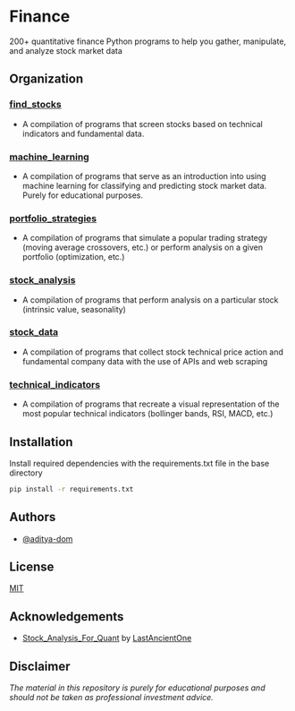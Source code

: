 
# Finance

200+ quantitative finance Python programs to help you gather, manipulate, and analyze stock market data

## Organization

### [find_stocks](/find_stocks)
- A compilation of programs that screen stocks based on technical indicators and fundamental data.
### [machine_learning](/machine_learning)
- A compilation of programs that serve as an introduction into using machine learning for classifying and predicting stock market data. Purely for educational purposes.
### [portfolio_strategies](/portfolio_strategies)
- A compilation of programs that simulate a popular trading strategy (moving average crossovers, etc.) or perform analysis on a given portfolio (optimization, etc.)
### [stock_analysis](/stock_analysis)
- A compilation of programs that perform analysis on a particular stock (intrinsic value, seasonality)
### [stock_data](/stock_data)
- A compilation of programs that collect stock technical price action and fundamental company data with the use of APIs and web scraping
### [technical_indicators](/technical_indicators)
- A compilation of programs that recreate a visual representation of the most popular technical indicators (bollinger bands, RSI, MACD, etc.)

## Installation

Install required dependencies with the requirements.txt file in the base directory

```bash
pip install -r requirements.txt
```
    
## Authors

- [@aditya-dom](https://www.github.com/aditya-dom)

## License

[MIT](LICENSE)

## Acknowledgements

 - [Stock_Analysis_For_Quant](https://github.com/LastAncientOne/Stock_Analysis_For_Quant/tree/master/Python_Stock/Technical_Indicators) by [LastAncientOne](https://github.com/LastAncientOne)

## Disclaimer
<i>
The material in this repository is purely for educational purposes and should not be taken as professional investment advice.
</i>